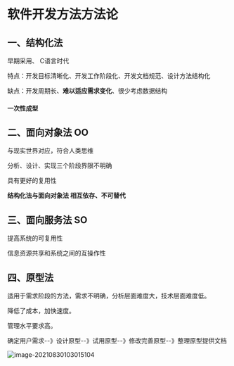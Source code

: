 # 软件开发方法方法论



## 一、结构化法

早期采用、 C语言时代

特点：开发目标清晰化、开发工作阶段化、开发文档规范、设计方法结构化

缺点：开发周期长、**难以适应需求变化**、很少考虑数据结构

#### 一次性成型

## 二、面向对象法 OO

与现实世界对应，符合人类思维

分析、设计、实现三个阶段界限不明确

具有更好的复用性

**结构化法与面向对象法 相互依存、不可替代**

## 三、面向服务法 SO

提高系统的可复用性

信息资源共享和系统之间的互操作性

## 四、原型法

适用于需求阶段的方法，需求不明确，分析层面难度大，技术层面难度低。

降低了成本，加快速度。

管理水平要求高。

确定用户需求--》设计原型--》试用原型--》修改完善原型--》整理原型提供文档













![image-20210830103015104](C:\Users\Administrator\AppData\Roaming\Typora\typora-user-images\image-20210830103015104.png)































































































